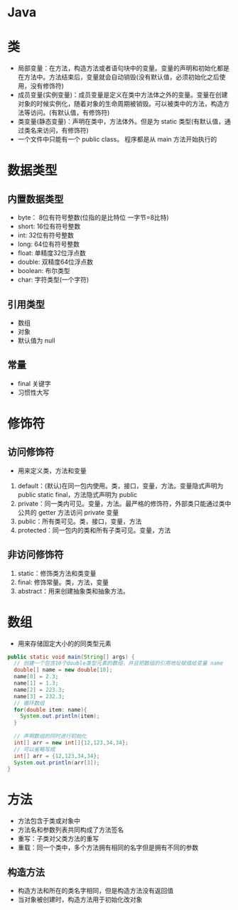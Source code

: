 # Java

# 类

* 局部变量：在方法，构造方法或者语句块中的变量。变量的声明和初始化都是在方法中。方法结束后，变量就会自动销毁(没有默认值，必须初始化之后使用，没有修饰符)
* 成员变量(实例变量)：成员变量是定义在类中方法体之外的变量。变量在创建对象的时候实例化，随着对象的生命周期被销毁。可以被类中的方法，构造方法等访问。(有默认值，有修饰符)
* 类变量(静态变量)：声明在类中，方法体外。但是为 static 类型(有默认值，通过类名来访问，有修饰符)
* 一个文件中只能有一个 public class。 程序都是从 main 方法开始执行的

# 数据类型

## 内置数据类型

* byte： 8位有符号整数(位指的是比特位 一字节=8比特)
* short: 16位有符号整数
* int: 32位有符号整数
* long: 64位有符号整数
* float: 单精度32位浮点数
* double: 双精度64位浮点数
* boolean: 布尔类型
* char: 字符类型(一个字符)

## 引用类型

* 数组
* 对象
* 默认值为 null

## 常量

* final 关键字
* 习惯性大写

# 修饰符

## 访问修饰符

* 用来定义类，方法和变量

1. default：(默认)在同一包内使用。类，接口，变量，方法。变量隐式声明为 public static final，方法隐式声明为 public
2. private：同一类内可见。变量，方法。最严格的修饰符，外部类只能通过类中公共的 getter 方法访问 private 变量
3. public：所有类可见。类，接口，变量，方法
4. protected：同一包内的类和所有子类可见。变量，方法

## 非访问修饰符

1. static：修饰类方法和类变量
2. final: 修饰常量。类，方法，变量
3. abstract：用来创建抽象类和抽象方法。

# 数组

* 用来存储固定大小的的同类型元素

```java
public static void main(String[] args) {
  // 创建一个包含10个double类型元素的数组，并且把数组的引用地址赋值给变量 name
  double[] name = new double[10];
  name[0] = 2.3;
  name[1] = 1.3;
  name[2] = 223.3;
  name[3] = 232.3;
  // 循环数组
  for(double item: name){
    System.out.println(item);
  }
  
  // 声明数组的同时进行初始化
  int[] arr = new int[]{12,123,34,34};
  // 可以省略写成
  int[] arr = {12,123,34,34};
  System.out.println(arr[3]);
}
```

# 方法

* 方法包含于类或对象中
* 方法名和参数列表共同构成了方法签名
* 重写：子类对父类方法的重写
* 重载：同一个类中，多个方法拥有相同的名字但是拥有不同的参数

## 构造方法

* 构造方法和所在的类名字相同，但是构造方法没有返回值
* 当对象被创建时，构造方法用于初始化改对象

